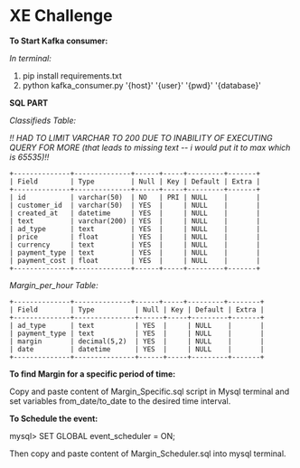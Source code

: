 # XE Challenge

**To Start Kafka consumer:**

*In terminal:*
1. pip install requirements.txt
2. python kafka_consumer.py '{host}' '{user}' '{pwd}' '{database}'

**SQL PART** 

*Classifieds Table:*

*!! HAD TO LIMIT VARCHAR TO 200 DUE TO INABILITY OF EXECUTING QUERY FOR MORE (that leads to missing text -- i would put it to max which is 65535)!!*

```
+--------------+--------------+------+-----+---------+-------+
| Field        | Type         | Null | Key | Default | Extra |
+--------------+--------------+------+-----+---------+-------+
| id           | varchar(50)  | NO   | PRI | NULL    |       |
| customer_id  | varchar(50)  | YES  |     | NULL    |       |
| created_at   | datetime     | YES  |     | NULL    |       |
| text         | varchar(200) | YES  |     | NULL    |       |
| ad_type      | text         | YES  |     | NULL    |       |
| price        | float        | YES  |     | NULL    |       |
| currency     | text         | YES  |     | NULL    |       |
| payment_type | text         | YES  |     | NULL    |       |
| payment_cost | float        | YES  |     | NULL    |       |
+--------------+--------------+------+-----+---------+-------+
```

*Margin_per_hour Table:*
```
+--------------+--------------+------+-----+---------+--------+
| Field        | Type          | Null | Key | Default | Extra |
+--------------+---------------+------+-----+---------+-------+
| ad_type      | text          | YES  |     | NULL    |       |
| payment_type | text          | YES  |     | NULL    |       |
| margin       | decimal(5,2)  | YES  |     | NULL    |       |
| date         | datetime      | YES  |     | NULL    |       |
+--------------+---------------+------+-----+---------+-------+
```
**To find Margin for a specific period of time:**

Copy and paste content of Margin_Specific.sql script in Mysql terminal and set variables from_date/to_date to the desired time interval.

**To Schedule the event:**

mysql> SET GLOBAL event_scheduler = ON;

Then copy and paste content of Margin_Scheduler.sql into mysql terminal.
